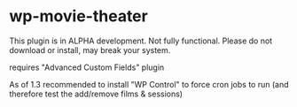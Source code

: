 # wp-movie-theater

This plugin is in ALPHA development. Not fully functional. Please do not download or install, may break your system.

requires "Advanced Custom Fields" plugin

As of 1.3 recommended to install "WP Control" to force cron jobs to run (and therefore test the add/remove films & sessions)

